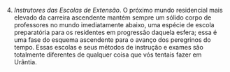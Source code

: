 ﻿4. *Instrutores das Escolas de Extensão*. O próximo mundo residencial  mais elevado da carreira ascendente mantém sempre um sólido corpo de professores no mundo imediatamente abaixo, uma espécie de escola preparatória para os residentes em progressão daquela esfera; essa é uma fase do esquema ascendente para o avanço dos peregrinos do tempo. Essas escolas e seus métodos de instrução e exames são totalmente diferentes de qualquer coisa que vós tentais fazer em Urântia.